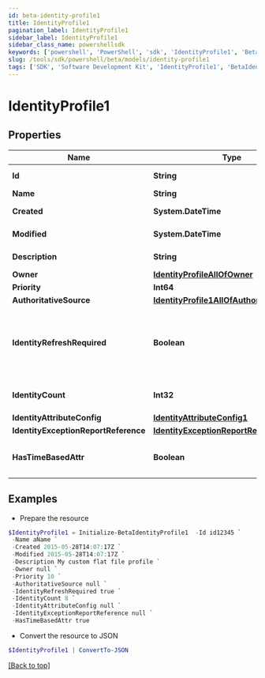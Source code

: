 ```yaml
---
id: beta-identity-profile1
title: IdentityProfile1
pagination_label: IdentityProfile1
sidebar_label: IdentityProfile1
sidebar_class_name: powershellsdk
keywords: ['powershell', 'PowerShell', 'sdk', 'IdentityProfile1', 'BetaIdentityProfile1'] 
slug: /tools/sdk/powershell/beta/models/identity-profile1
tags: ['SDK', 'Software Development Kit', 'IdentityProfile1', 'BetaIdentityProfile1']
---
```



# IdentityProfile1

## Properties

Name | Type | Description | Notes
------------ | ------------- | ------------- | -------------
**Id** | **String** | System-generated unique ID of the Object | [optional] [readonly] 
**Name** | **String** | Name of the Object | [required]
**Created** | **System.DateTime** | Creation date of the Object | [optional] [readonly] 
**Modified** | **System.DateTime** | Last modification date of the Object | [optional] [readonly] 
**Description** | **String** | Identity profile's description. | [optional] 
**Owner** | [**IdentityProfileAllOfOwner**](identity-profile-all-of-owner) |  | [optional] 
**Priority** | **Int64** | Identity profile's priority. | [optional] 
**AuthoritativeSource** | [**IdentityProfile1AllOfAuthoritativeSource**](identity-profile1-all-of-authoritative-source) |  | [required]
**IdentityRefreshRequired** | **Boolean** | Set this value to 'True' if an identity refresh is necessary. You would typically want to trigger an identity refresh when a change has been made on the source. | [optional] [default to $false]
**IdentityCount** | **Int32** | Number of identities belonging to the identity profile. | [optional] 
**IdentityAttributeConfig** | [**IdentityAttributeConfig1**](identity-attribute-config1) |  | [optional] 
**IdentityExceptionReportReference** | [**IdentityExceptionReportReference1**](identity-exception-report-reference1) |  | [optional] 
**HasTimeBasedAttr** | **Boolean** | Indicates the value of `requiresPeriodicRefresh` attribute for the identity profile. | [optional] [default to $false]

## Examples

- Prepare the resource
```powershell
$IdentityProfile1 = Initialize-BetaIdentityProfile1  -Id id12345 `
 -Name aName `
 -Created 2015-05-28T14:07:17Z `
 -Modified 2015-05-28T14:07:17Z `
 -Description My custom flat file profile `
 -Owner null `
 -Priority 10 `
 -AuthoritativeSource null `
 -IdentityRefreshRequired true `
 -IdentityCount 8 `
 -IdentityAttributeConfig null `
 -IdentityExceptionReportReference null `
 -HasTimeBasedAttr true
```

- Convert the resource to JSON
```powershell
$IdentityProfile1 | ConvertTo-JSON
```


[[Back to top]](#) 


